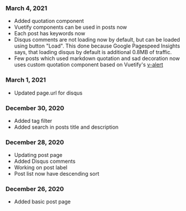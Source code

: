 ### March 4, 2021
- Added quotation component
- Vuetify components can be used in posts now
- Each post has keywords now
- Disqus comments are not loading now by default, but can be loaded using button "Load". This done because Google Pagespeed Insights says, that loading disqus by default is additional 0.8MB of traffic.
- Few posts which used markdown quotation and sad decoration now uses custom quotation component based on Vuetify's [v-alert](https://vuetifyjs.com/en/components/alerts)

### March 1, 2021
- Updated page.url for disqus

### December 30, 2020
- Added tag filter
- Added search in posts title and description

### December 28, 2020
- Updating post page
- Added Disqus comments 
- Working on post label
- Post list now have descending sort

### December 26, 2020
- Added basic post page